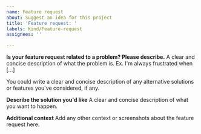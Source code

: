 ```yaml
---
name: Feature request
about: Suggest an idea for this project
title: 'Feature request: '
labels: Kind/Feature-request
assignees: ''

---
```


**Is your feature request related to a problem? Please describe.**
A clear and concise description of what the problem is. Ex. I'm always frustrated when [...]

You could write a clear and concise description of any alternative solutions or features you've considered, if any.

**Describe the solution you'd like**
A clear and concise description of what you want to happen.

**Additional context**
Add any other context or screenshots about the feature request here.
